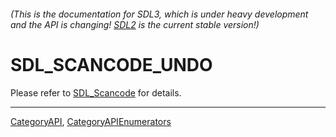 ###### (This is the documentation for SDL3, which is under heavy development and the API is changing! [SDL2](https://wiki.libsdl.org/SDL2/) is the current stable version!)
# SDL_SCANCODE_UNDO

Please refer to [SDL_Scancode](SDL_Scancode) for details.

----
[CategoryAPI](CategoryAPI), [CategoryAPIEnumerators](CategoryAPIEnumerators)

